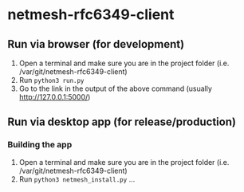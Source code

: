# netmesh-rfc6349-client

## Run via browser (for development)
1. Open a terminal and make sure you are in the project folder (i.e. /var/git/netmesh-rfc6349-client)
2. Run `python3 run.py`
3. Go to the link in the output of the above command (usually http://127.0.0.1:5000/)

## Run via desktop app (for release/production)
### Building the app
1. Open a terminal and make sure you are in the project folder (i.e. /var/git/netmesh-rfc6349-client)
2. Run `python3 netmesh_install.py`
...
